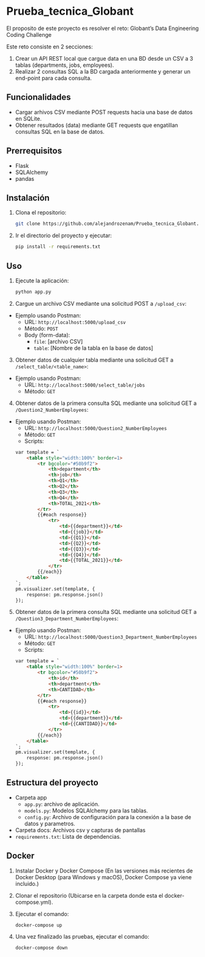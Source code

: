 # Prueba_tecnica_Globant

El proposito de este proyecto es resolver el reto: Globant’s Data Engineering Coding Challenge

Este reto consiste en 2 secciones:

1. Crear un API REST local que cargue data en una BD desde un CSV a 3 tablas (departments, jobs, employees).
2. Realizar 2 consultas SQL a la BD cargada anteriormente y generar un end-point para cada consulta.

## Funcionalidades

- Cargar arhivos CSV mediante POST requests hacia una base de datos en SQLite.
- Obtener resultados (data) mediante GET requests que engatillan consultas SQL en la base de datos.

## Prerrequisitos

- Flask
- SQLAlchemy
- pandas

## Instalación

1. Clona el repositorio:
    ```bash
    git clone https://github.com/alejandrozenam/Prueba_tecnica_Globant.git
    ```
2. Ir el directorio del proyecto y ejecutar:
    ```bash
    pip install -r requirements.txt
    ```

## Uso
1. Ejecute la aplicación:
    ```bash
    python app.py
    ```

2. Cargue un archivo CSV mediante una solicitud POST a `/upload_csv`:
 - Ejemplo usando Postman:
    - URL: `http://localhost:5000/upload_csv`
    - Método: `POST`
    - Body (form-data):
        - `file`: [archivo CSV]
        - `table`: [Nombre de la tabla en la base de datos]

3. Obtener datos de cualquier tabla mediante una solicitud GET a `/select_table/<table_name>`:
 - Ejemplo usando Postman:
    - URL: `http://localhost:5000/select_table/jobs`
    - Método: `GET`

4. Obtener datos de la primera consulta SQL mediante una solicitud GET a `/Question2_NumberEmployees`:
 - Ejemplo usando Postman:
    - URL: `http://localhost:5000/Question2_NumberEmployees`
    - Método: `GET`
    - Scripts:
    ```html
    var template = `
        <table style="width:100%" border=1>
            <tr bgcolor="#50b9f2">
                <th>department</th>
                <th>job</th>
                <th>Q1</th>
                <th>Q2</th>
                <th>Q3</th>
                <th>Q4</th>
                <th>TOTAL_2021</th>
            </tr>
            {{#each response}}
                <tr>
                    <td>{{department}}</td>
                    <td>{{job}}</td>
                    <td>{{Q1}}</td>
                    <td>{{Q2}}</td>
                    <td>{{Q3}}</td>
                    <td>{{Q4}}</td>
                    <td>{{TOTAL_2021}}</td>
                </tr>
            {{/each}}
        </table>
    `;
    pm.visualizer.set(template, {
        response: pm.response.json()
    });
    ```

5. Obtener datos de la primera consulta SQL mediante una solicitud GET a `/Question3_Department_NumberEmployees`:
 - Ejemplo usando Postman:
    - URL: `http://localhost:5000/Question3_Department_NumberEmployees`
    - Método: `GET`
    - Scripts:
    ```html
    var template = `
        <table style="width:100%" border=1>
            <tr bgcolor="#50b9f2">
                <th>id</th>
                <th>department</th>
                <th>CANTIDAD</th>
            </tr>
            {{#each response}}
                <tr>
                    <td>{{id}}</td>
                    <td>{{department}}</td>
                    <td>{{CANTIDAD}}</td>
                </tr>
            {{/each}}
        </table>
    `;
    pm.visualizer.set(template, {
        response: pm.response.json()
    });
    ```
## Estructura del proyecto
- Carpeta app
    - `app.py`: archivo de aplicación.
    - `models.py`: Modelos SQLAlchemy para las tablas.
    - `config.py`: Archivo de configuración para la conexión a la base de datos y parametros.
- Carpeta docs: Archivos csv y capturas de pantallas
- `requirements.txt`: Lista de dependencias.

## Docker

1. Instalar Docker y Docker Compose (En las versiones más recientes de Docker Desktop (para Windows y macOS), Docker Compose ya viene incluido.)

2. Clonar el repositorio (Ubicarse en la carpeta donde esta el docker-compose.yml).

3. Ejecutar el comando:
    ```
    docker-compose up
    ```
4. Una vez finalizado las pruebas, ejecutar el comando:
    ```
    docker-compose down
    ```
